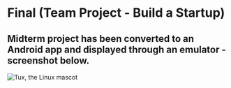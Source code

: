 # Final (Team Project - Build a Startup)

## Midterm project has been converted to an Android app and displayed through an emulator - screenshot below.

 ![Tux, the Linux mascot](/mobile_app_share_trading_screenshot.jpg)



